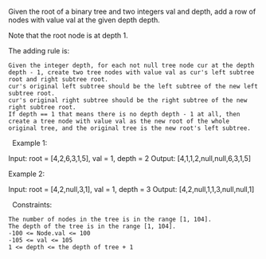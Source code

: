 Given the root of a binary tree and two integers val and depth, add a row of nodes with value val at the given depth depth.

Note that the root node is at depth 1.

The adding rule is:


	Given the integer depth, for each not null tree node cur at the depth depth - 1, create two tree nodes with value val as cur's left subtree root and right subtree root.
	cur's original left subtree should be the left subtree of the new left subtree root.
	cur's original right subtree should be the right subtree of the new right subtree root.
	If depth == 1 that means there is no depth depth - 1 at all, then create a tree node with value val as the new root of the whole original tree, and the original tree is the new root's left subtree.


 
Example 1:

Input: root = [4,2,6,3,1,5], val = 1, depth = 2
Output: [4,1,1,2,null,null,6,3,1,5]


Example 2:

Input: root = [4,2,null,3,1], val = 1, depth = 3
Output: [4,2,null,1,1,3,null,null,1]


 
Constraints:


	The number of nodes in the tree is in the range [1, 104].
	The depth of the tree is in the range [1, 104].
	-100 <= Node.val <= 100
	-105 <= val <= 105
	1 <= depth <= the depth of tree + 1


